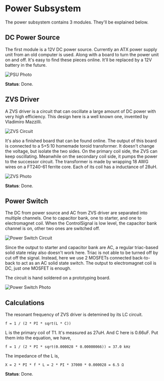 # Power Subsystem

The power subsystem contains 3 modules. They'll be explained below.

## DC Power Source

The first module is a 12V DC power source. Currently an ATX power supply unit from an old computer is used. Along with a board to turn the power unit on and off. It's easy to find these pieces online. It'll be replaced by a 12V battery in the future.

![PSU Photo](Img/PsuPhoto.jpg)

**Status**: Done.

## ZVS Driver

A ZVS driver is a circuit that can oscillate a large amount of DC power with very high efficiency. This design here is a well known one, invented by Vladimiro Mazzilli.

![ZVS Circuit](Img/ZvsCircuit.png)

It's also a finished board that can be found online. The output of this board is connected to a 5+5:10 homemade toroid transformer. It doesn't change the voltage, but isolate the two sides. On the primary coil side, the ZVS can keep oscillating. Meanwhile on the secondary coil side, it pumps the power to the successor circuit. The transformer is made by wrapping 18 AWG wires on a FT240-61 ferrite core. Each of its coil has a inductance of 28uH.

![ZVS Photo](Img/ZvsPhoto.jpg)

**Status**: Done.

## Power Switch

The DC from power source and AC from ZVS driver are separated into multiple channels. One to capacitor bank, one to starter, and one to electromagnet coil. When the ControlSignal is low level, the capacitor bank channel is on, other two ones are switched off.

![Power Switch Circuit](Img/PowerSwitchCircuit.png)

Since the output to starter and capacitor bank are AC, a regular triac-based solid state relay also doesn't work here. Triac is not able to be turned off by cut off the signal. Instead, here we use 2 MOSFETs connected back-to-back to act as an AC solid state switch. The output to electromagnet coil is DC, just one MOSFET is enough.

The circuit is hand soldered on a prototyping board.

![Power Switch Photo](Img/PowerSwitchPhoto.jpg)

## Calculations

The resonant frequency of ZVS driver is detemined by its LC circuit.

`f = 1 / (2 * PI * sqrt(L * C))`

L is the primary coil of T1. It's measured as 27uH. And C here is 0.66uF. Put them into the equation, we have,

`f = 1 / (2 * PI * sqrt(0.000028 * 0.00000066)) = 37.0 kHz`

The impedance of the L is,

`X = 2 * PI * f * L = 2 * PI * 37000 * 0.000028 = 6.5 Ω`

**Status**: Done.

